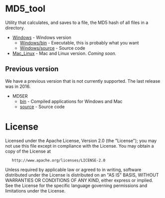 # MD5_tool

Utility that calculates, and saves to a file, the MD5 hash of all files in a directory.

 * [Windows](Windows) - Windows version
   * [Windows/bin](Windows/bin) - Executable, this is probably what you want
   * [Windows/source](Windows/source) - Source code
 * [Mac_Linux](Mac_Linux) - Mac and Linux version. *Coming soon.*

## Previous version

We have a previous version that is not currently supported. The last release was in 2016.

 * MD5ER
   * [bin](MD5ER_2016/bin) - Compiled applications for Windows and Mac
   * [source](MD5ER_2016/source) - Source code

# License

Licensed under the Apache License, Version 2.0 (the "License");
   you may not use this file except in compliance with the License.
   You may obtain a copy of the License at

       http://www.apache.org/licenses/LICENSE-2.0

   Unless required by applicable law or agreed to in writing, software
   distributed under the License is distributed on an "AS IS" BASIS,
   WITHOUT WARRANTIES OR CONDITIONS OF ANY KIND, either express or implied.
   See the License for the specific language governing permissions and
   limitations under the License.
